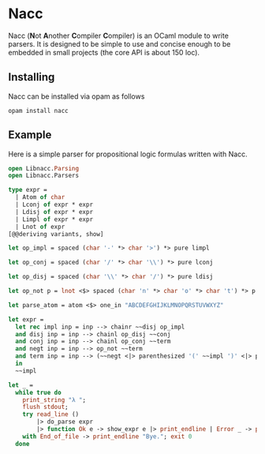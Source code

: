 # Nacc

Nacc (**N**ot **A**nother **C**ompiler **C**ompiler) is an OCaml module to write parsers. It is designed to be simple to use and concise enough to be embedded in small projects (the core API is about 150 loc).

## Installing

Nacc can be installed via opam as follows

```
opam install nacc
```

## Example

Here is a simple parser for propositional logic formulas written with Nacc.

```ocaml
open Libnacc.Parsing
open Libnacc.Parsers

type expr =
  | Atom of char
  | Lconj of expr * expr
  | Ldisj of expr * expr
  | Limpl of expr * expr
  | Lnot of expr
[@@deriving variants, show]

let op_impl = spaced (char '-' *> char '>') *> pure limpl

let op_conj = spaced (char '/' *> char '\\') *> pure lconj

let op_disj = spaced (char '\\' *> char '/') *> pure ldisj

let op_not p = lnot <$> spaced (char 'n' *> char 'o' *> char 't') *> p

let parse_atom = atom <$> one_in "ABCDEFGHIJKLMNOPQRSTUVWXYZ"

let expr =
  let rec impl inp = inp --> chainr ~~disj op_impl
  and disj inp = inp --> chainl op_disj ~~conj
  and conj inp = inp --> chainl op_conj ~~term
  and negt inp = inp --> op_not ~~term
  and term inp = inp --> (~~negt <|> parenthesized '(' ~~impl ')' <|> parse_atom)
  in
  ~~impl

let _ =
  while true do
    print_string "λ ";
    flush stdout;
    try read_line ()
        |> do_parse expr
        |> function Ok e -> show_expr e |> print_endline | Error _ -> print_endline "parse error"
    with End_of_file -> print_endline "Bye."; exit 0
  done
```
